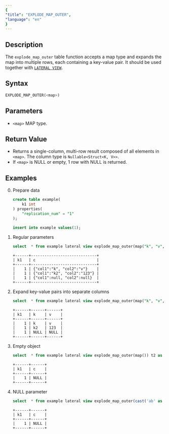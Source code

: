 ```yaml
---
{
"title": "EXPLODE_MAP_OUTER",
"language": "en"
}
---
```


## Description
The `explode_map_outer` table function accepts a map type and expands the map into multiple rows, each containing a key-value pair.
It should be used together with [`LATERAL VIEW`](../../../query-data/lateral-view.md).

## Syntax
```sql
EXPLODE_MAP_OUTER(<map>)
```

## Parameters
- `<map>` MAP type.

## Return Value
- Returns a single-column, multi-row result composed of all elements in `<map>`. The column type is `Nullable<Struct<K, V>>`.
- If `<map>` is NULL or empty, 1 row with NULL is returned.

## Examples
0. Prepare data
    ```sql
    create table example(
        k1 int
    ) properties(
        "replication_num" = "1"
    );

    insert into example values(1);
    ```
1. Regular parameters
    ```sql
    select  * from example lateral view explode_map_outer(map("k", "v", "k2", 123, null, null)) t2 as c;
    ```
    ```text
    +------+-----------------------------+
    | k1   | c                           |
    +------+-----------------------------+
    |    1 | {"col1":"k", "col2":"v"}    |
    |    1 | {"col1":"k2", "col2":"123"} |
    |    1 | {"col1":null, "col2":null}  |
    +------+-----------------------------+
    ```
2. Expand key-value pairs into separate columns
    ```sql
    select  * from example lateral view explode_map_outer(map("k", "v", "k2", 123, null, null)) t2 as k, v;
    ```
    ```text
    +------+------+------+
    | k1   | k    | v    |
    +------+------+------+
    |    1 | k    | v    |
    |    1 | k2   | 123  |
    |    1 | NULL | NULL |
    +------+------+------+
    ```
3. Empty object
    ```sql
    select  * from example lateral view explode_map_outer(map()) t2 as c;
    ```
    ```text
    +------+------+
    | k1   | c    |
    +------+------+
    |    1 | NULL |
    +------+------+
    ```
4. NULL parameter
    ```sql
    select  * from example lateral view explode_map_outer(cast('ab' as map<string,string>)) t2 as c;
    ```
    ```text
    +------+------+
    | k1   | c    |
    +------+------+
    |    1 | NULL |
    +------+------+
    ```